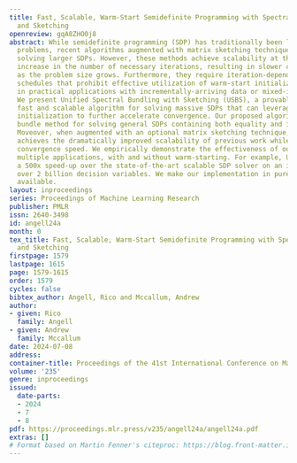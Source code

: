 ```yaml
---
title: Fast, Scalable, Warm-Start Semidefinite Programming with Spectral Bundling
  and Sketching
openreview: gqA8ZHO0j8
abstract: While semidefinite programming (SDP) has traditionally been limited to moderate-sized
  problems, recent algorithms augmented with matrix sketching techniques have enabled
  solving larger SDPs. However, these methods achieve scalability at the cost of an
  increase in the number of necessary iterations, resulting in slower convergence
  as the problem size grows. Furthermore, they require iteration-dependent parameter
  schedules that prohibit effective utilization of warm-start initializations important
  in practical applications with incrementally-arriving data or mixed-integer programming.
  We present Unified Spectral Bundling with Sketching (USBS), a provably correct,
  fast and scalable algorithm for solving massive SDPs that can leverage a warm-start
  initialization to further accelerate convergence. Our proposed algorithm is a spectral
  bundle method for solving general SDPs containing both equality and inequality constraints.
  Moveover, when augmented with an optional matrix sketching technique, our algorithm
  achieves the dramatically improved scalability of previous work while sustaining
  convergence speed. We empirically demonstrate the effectiveness of our method across
  multiple applications, with and without warm-starting. For example, USBS provides
  a 500x speed-up over the state-of-the-art scalable SDP solver on an instance with
  over 2 billion decision variables. We make our implementation in pure JAX publicly
  available.
layout: inproceedings
series: Proceedings of Machine Learning Research
publisher: PMLR
issn: 2640-3498
id: angell24a
month: 0
tex_title: Fast, Scalable, Warm-Start Semidefinite Programming with Spectral Bundling
  and Sketching
firstpage: 1579
lastpage: 1615
page: 1579-1615
order: 1579
cycles: false
bibtex_author: Angell, Rico and Mccallum, Andrew
author:
- given: Rico
  family: Angell
- given: Andrew
  family: Mccallum
date: 2024-07-08
address:
container-title: Proceedings of the 41st International Conference on Machine Learning
volume: '235'
genre: inproceedings
issued:
  date-parts:
  - 2024
  - 7
  - 8
pdf: https://proceedings.mlr.press/v235/angell24a/angell24a.pdf
extras: []
# Format based on Martin Fenner's citeproc: https://blog.front-matter.io/posts/citeproc-yaml-for-bibliographies/
---
```


